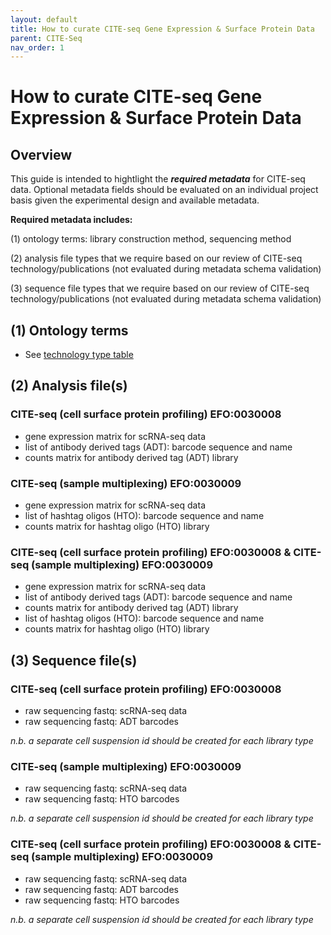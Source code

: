 ```yaml
---
layout: default
title: How to curate CITE-seq Gene Expression & Surface Protein Data
parent: CITE-Seq
nav_order: 1
---
```


# How to curate CITE-seq Gene Expression & Surface Protein Data

## Overview

This guide is intended to hightlight the ***required metadata*** for CITE-seq data. Optional metadata fields should be evaluated on an individual
project basis given the experimental design and available metadata.

**Required metadata includes:**

(1) ontology terms: library construction method, sequencing method

(2) analysis file types that we require based on our review of CITE-seq technology/publications (not evaluated during metadata schema validation)

(3) sequence file types that we require based on our review of CITE-seq technology/publications (not evaluated during metadata schema validation)

## (1) Ontology terms

- See [technology type table](https://github.com/ebi-ait/hca-ebi-wrangler-central/blob/documentation_add_tech_type_table/technology_type_table.md)

## (2) Analysis file(s)

### CITE-seq (cell surface protein profiling) EFO:0030008 ###

- gene expression matrix for scRNA-seq data
- list of antibody derived tags (ADT): barcode sequence and name
- counts matrix for antibody derived tag (ADT) library

### CITE-seq (sample multiplexing) EFO:0030009 ###

- gene expression matrix for scRNA-seq data
- list of hashtag oligos (HTO): barcode sequence and name
- counts matrix for hashtag oligo (HTO) library

### CITE-seq (cell surface protein profiling) EFO:0030008 & CITE-seq (sample multiplexing) EFO:0030009 ###

- gene expression matrix for scRNA-seq data
- list of antibody derived tags (ADT): barcode sequence and name
- counts matrix for antibody derived tag (ADT) library
- list of hashtag oligos (HTO): barcode sequence and name
- counts matrix for hashtag oligo (HTO) library

## (3) Sequence file(s)

### CITE-seq (cell surface protein profiling) EFO:0030008 ###

- raw sequencing fastq: scRNA-seq data
- raw sequencing fastq: ADT barcodes

*n.b. a separate cell suspension id should be created for each library type*

### CITE-seq (sample multiplexing) EFO:0030009 ###

- raw sequencing fastq: scRNA-seq data
- raw sequencing fastq: HTO barcodes

*n.b. a separate cell suspension id should be created for each library type*

### CITE-seq (cell surface protein profiling) EFO:0030008 & CITE-seq (sample multiplexing) EFO:0030009 ###

- raw sequencing fastq: scRNA-seq data
- raw sequencing fastq: ADT barcodes
- raw sequencing fastq: HTO barcodes

*n.b. a separate cell suspension id should be created for each library type*
